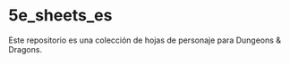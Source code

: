 # 5e_sheets_es
Este repositorio es una colección de hojas de personaje para Dungeons &amp; Dragons.
